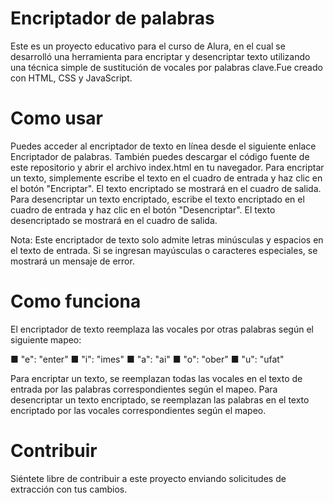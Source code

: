 # Encriptador de palabras

Este es un proyecto educativo para el curso de Alura, en el cual se desarrolló una herramienta para encriptar y desencriptar texto utilizando una técnica simple de sustitución de vocales por palabras clave.Fue creado con HTML, CSS y JavaScript.

# Como usar

Puedes acceder al encriptador de texto en línea desde el siguiente enlace Encriptador de palabras.
También puedes descargar el código fuente de este repositorio y abrir el archivo index.html en tu navegador.
Para encriptar un texto, simplemente escribe el texto en el cuadro de entrada y haz clic en el botón "Encriptar". El texto encriptado se mostrará en el cuadro de salida.
Para desencriptar un texto encriptado, escribe el texto encriptado en el cuadro de entrada y haz clic en el botón "Desencriptar". El texto desencriptado se mostrará en el cuadro de salida.

Nota: Este encriptador de texto solo admite letras minúsculas y espacios en el texto de entrada. Si se ingresan mayúsculas o caracteres especiales, se mostrará un mensaje de error.

# Como funciona

El encriptador de texto reemplaza las vocales por otras palabras según el siguiente mapeo:

■ "e": "enter"
■ "i": "imes"
■ "a": "ai"
■ "o": "ober"
■ "u": "ufat"

Para encriptar un texto, se reemplazan todas las vocales en el texto de entrada por las palabras correspondientes según el mapeo.
Para desencriptar un texto encriptado, se reemplazan las palabras en el texto encriptado por las vocales correspondientes según el mapeo.

# Contribuir
Siéntete libre de contribuir a este proyecto enviando solicitudes de extracción con tus cambios.
